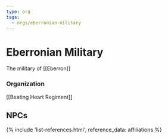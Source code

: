 ```yaml
---
type: org
tags:
  - orgs/eberronian-military
---
```


# Eberronian Military

The military of [[Eberron]]

### Organization
[[Beating Heart Regiment]]

## NPCs
{% include 'list-references.html', reference_data: affiliations %}
